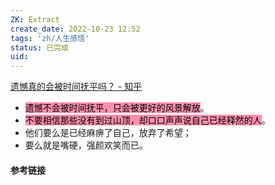 ```yaml
---
ZK: Extract
create_date: 2022-10-23 12:52 
tags: 'zh/人生感悟'
status: 已完成 
uid: 
---
```


[ 遗憾真的会被时间抚平吗？ - 知乎](https://www.zhihu.com/question/509737279/answer/2382000982)

- <mark style="background: #FF5582A6;">遗憾不会被时间抚平，只会被更好的风景解放</mark>。
- <mark style="background: #FF5582A6;">不要相信那些没有到过山顶，却口口声声说自己已经释然的人</mark>。
- 他们要么是已经麻痹了自己，放弃了希望；
- 要么就是嘴硬，强颜欢笑而已。

#### 参考链接
